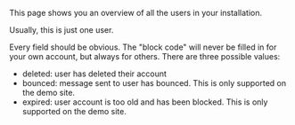 This page shows you an overview of all the users in your installation.

Usually, this is just one user.

Every field should be obvious. The "block code" will never be filled in for your own account, but always for others. There are three possible values:

- deleted: user has deleted their account
- bounced: message sent to user has bounced. This is only supported on the demo site.
- expired: user account is too old and has been blocked. This is only supported on the demo site.